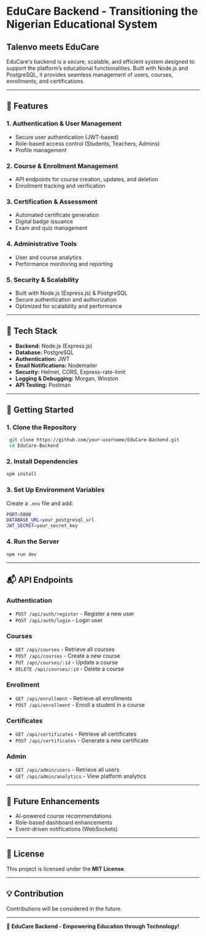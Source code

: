 # EduCare Backend - Transitioning the Nigerian Educational System

## Talenvo meets EduCare

EduCare's backend is a secure, scalable, and efficient system designed to support the platform’s educational functionalities. Built with Node.js and PostgreSQL, it provides seamless management of users, courses, enrollments, and certifications.

---

## 📌 Features

### **1. Authentication & User Management**

- Secure user authentication (JWT-based)
- Role-based access control (Students, Teachers, Admins)
- Profile management

### **2. Course & Enrollment Management**

- API endpoints for course creation, updates, and deletion
- Enrollment tracking and verification

### **3. Certification & Assessment**

- Automated certificate generation
- Digital badge issuance
- Exam and quiz management

### **4. Administrative Tools**

- User and course analytics
- Performance monitoring and reporting

### **5. Security & Scalability**

- Built with Node.js (Express.js) & PostgreSQL
- Secure authentication and authorization
- Optimized for scalability and performance

---

## 🔧 Tech Stack

- **Backend:** Node.js (Express.js)
- **Database:** PostgreSQL
- **Authentication:** JWT
- **Email Notifications:** Nodemailer
- **Security:** Helmet, CORS, Express-rate-limit
- **Logging & Debugging:** Morgan, Winston
- **API Testing:** Postman

---

## 🚀 Getting Started

### **1. Clone the Repository**

```sh
 git clone https://github.com/your-username/EduCare-Backend.git
 cd EduCare-Backend
```

### **2. Install Dependencies**

```sh
npm install
```

### **3. Set Up Environment Variables**

Create a `.env` file and add:

```sh
PORT=5000
DATABASE_URL=your_postgresql_url
JWT_SECRET=your_secret_key
```

### **4. Run the Server**

```sh
npm run dev
```

---

## 📬 API Endpoints

### **Authentication**

- `POST /api/auth/register` - Register a new user
- `POST /api/auth/login` - Login user

### **Courses**

- `GET /api/courses` - Retrieve all courses
- `POST /api/courses` - Create a new course
- `PUT /api/courses/:id` - Update a course
- `DELETE /api/courses/:id` - Delete a course

### **Enrollment**

- `GET /api/enrollment` - Retrieve all enrollments
- `POST /api/enrollment` - Enroll a student in a course

### **Certificates**

- `GET /api/certificates` - Retrieve all certificates
- `POST /api/certificates` - Generate a new certificate

### **Admin**

- `GET /api/admin/users` - Retrieve all users
- `GET /api/admin/analytics` - View platform analytics

---

## 🎯 Future Enhancements

- AI-powered course recommendations
- Role-based dashboard enhancements
- Event-driven notifications (WebSockets)

---

## 📜 License

This project is licensed under the **MIT License**.

---

## 💡 Contribution

Contributions will be considered in the future.

---

🚀 **EduCare Backend - Empowering Education through Technology!**
